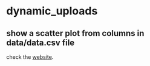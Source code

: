 # dynamic_uploads

## show a scatter plot from columns in data/data.csv file

check the [website](https://fahsuanlin.github.io/dynamic_uploads/).
